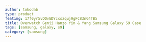 ```yaml
---
author: tokodab
type: product
featimg: 17f0yr5vOOvGDYcxszquj9gFC83nG4TB5
title: Overwatch Genji Hanzo Yin & Yang Samsung Galaxy S9 Case
tags: [samsung, galaxy, s9]
category: [samsung]
---
```

